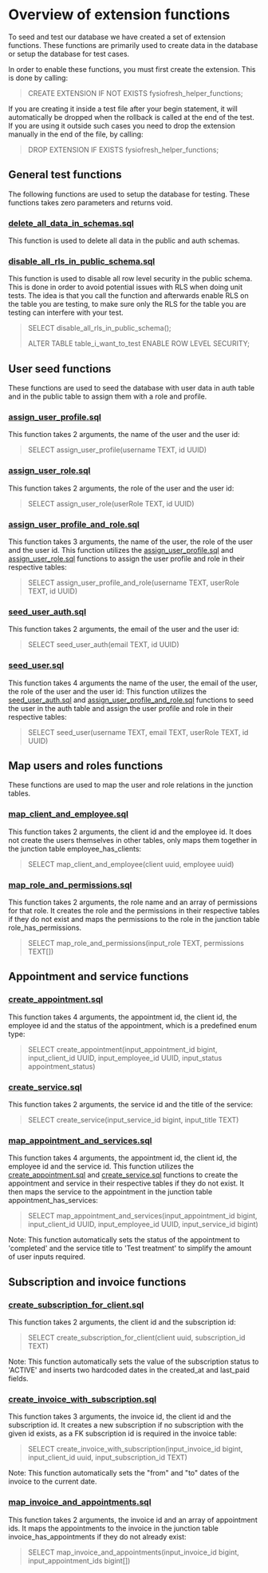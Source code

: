# Overview of extension functions

To seed and test our database we have created a set of extension functions. 
These functions are primarily used to create data in the database or setup the database for test cases.

In order to enable these functions, you must first create the extension. This is done by calling:
> CREATE EXTENSION IF NOT EXISTS fysiofresh_helper_functions;

If you are creating it inside a test file after your begin statement, it will automatically be dropped when the rollback is called at the end of the test.
If you are using it outside such cases you need to drop the extension manually in the end of the file, by calling:
> DROP EXTENSION IF EXISTS fysiofresh_helper_functions;

## General test functions
The following functions are used to setup the database for testing. These functions takes zero parameters and returns void.

### [delete_all_data_in_schemas.sql](delete_all_data_in_schemas.sql)
This function is used to delete all data in the public and auth schemas.

### [disable_all_rls_in_public_schema.sql](disable_all_rls_in_public_schema.sql)
This function is used to disable all row level security in the public schema. This is done in order to avoid potential issues with RLS when doing unit tests.
The idea is that you call the function and afterwards enable RLS on the table you are testing, to make sure only the RLS for the table you are testing can interfere with your test. 
> SELECT disable_all_rls_in_public_schema();
>
> ALTER TABLE table_i_want_to_test ENABLE ROW LEVEL SECURITY;


## User seed functions
These functions are used to seed the database with user data in auth table and in the public table to assign them with a role and profile.

### [assign_user_profile.sql](assign_user_profile.sql)
This function takes 2 arguments, the name of the user and the user id:
> SELECT assign_user_profile(username TEXT, id UUID)

### [assign_user_role.sql](assign_user_role.sql)
This function takes 2 arguments, the role of the user and the user id:
> SELECT assign_user_role(userRole TEXT, id UUID)

### [assign_user_profile_and_role.sql](assign_user_profile_and_role.sql)
This function takes 3 arguments, the name of the user, the role of the user and the user id.
This function utilizes the [assign_user_profile.sql](assign_user_profile.sql) and [assign_user_role.sql](assign_user_role.sql) functions to assign the user profile and role in their respective tables:
> SELECT assign_user_profile_and_role(username TEXT, userRole TEXT, id UUID)

### [seed_user_auth.sql](seed_user_auth.sql)
This function takes 2 arguments, the email of the user and the user id:
> SELECT seed_user_auth(email TEXT, id UUID)

### [seed_user.sql](seed_user.sql)
This function takes 4 arguments the name of the user, the email of the user, the role of the user and the user id:
This function utilizes the [seed_user_auth.sql](seed_user_auth.sql) and [assign_user_profile_and_role.sql](assign_user_profile_and_role.sql) functions to seed the user in the auth table and assign the user profile and role in their respective tables:
> SELECT seed_user(username TEXT, email TEXT, userRole TEXT, id UUID)

## Map users and roles functions
These functions are used to map the user and role relations in the junction tables.

### [map_client_and_employee.sql](map_client_and_employee.sql)
This function takes 2 arguments, the client id and the employee id. 
It does not create the users themselves in other tables, only maps them together in the junction table employee_has_clients:
> SELECT map_client_and_employee(client uuid, employee uuid)

### [map_role_and_permissions.sql](map_role_and_permissions.sql)
This function takes 2 arguments, the role name and an array of permissions for that role.
It creates the role and the permissions in their respective tables if they do not exist and maps the permissions to the role in the junction table role_has_permissions.
> SELECT map_role_and_permissions(input_role TEXT, permissions TEXT[])

## Appointment and service functions
### [create_appointment.sql](create_appointment.sql)
This function takes 4 arguments, the appointment id, the client id, the employee id and the status of the appointment, which is a predefined enum type:
> SELECT create_appointment(input_appointment_id bigint, input_client_id UUID, input_employee_id UUID, input_status appointment_status)

### [create_service.sql](create_service.sql)
This function takes 2 arguments, the service id and the title of the service:
> SELECT create_service(input_service_id bigint, input_title TEXT)

### [map_appointment_and_services.sql](map_appointment_and_services.sql)
This function takes 4 arguments, the appointment id, the client id, the employee id and the service id.
This function utilizes the [create_appointment.sql](create_appointment.sql) and [create_service.sql](create_service.sql) functions to create the appointment and service in their respective tables if they do not exist. 
It then maps the service to the appointment in the junction table appointment_has_services:
> SELECT map_appointment_and_services(input_appointment_id bigint, input_client_id UUID, input_employee_id UUID, input_service_id bigint)

Note: This function automatically sets the status of the appointment to 'completed' and the service title to 'Test treatment' to simplify the amount of user inputs required.

## Subscription and invoice functions
### [create_subscription_for_client.sql](create_subscription_for_client.sql)
This function takes 2 arguments, the client id and the subscription id:
> SELECT create_subscription_for_client(client uuid, subscription_id TEXT)

Note: This function automatically sets the value of the subscription status to 'ACTIVE' and inserts two hardcoded dates in the created_at and last_paid fields.

### [create_invoice_with_subscription.sql](create_invoice_with_subscription.sql)
This function takes 3 arguments, the invoice id, the client id and the subscription id.
It creates a new subscription if no subscription with the given id exists, as a FK subscription id is required in the invoice table: 
> SELECT create_invoice_with_subscription(input_invoice_id bigint, input_client_id uuid, input_subscription_id TEXT)

Note: This function automatically sets the "from" and "to" dates of the invoice to the current date.

### [map_invoice_and_appointments.sql](map_invoice_and_appointments.sql)
This function takes 2 arguments, the invoice id and an array of appointment ids.
It maps the appointments to the invoice in the junction table invoice_has_appointments if they do not already exist:
> SELECT map_invoice_and_appointments(input_invoice_id bigint, input_appointment_ids bigint[])








